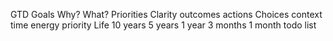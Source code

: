   GTD
    Goals
      Why?
      What?
    Priorities
    Clarity
      outcomes
      actions
    Choices
      context
        time
        energy
        priority
    Life
      10 years
      5 years
      1 year
      3 months
      1 month
      todo list